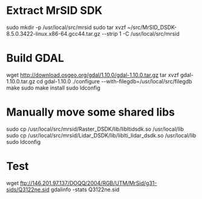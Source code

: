 # Extract MrSID SDK
sudo mkdir -p /usr/local/src/mrsid
sudo tar xvzf ~/src/MrSID_DSDK-8.5.0.3422-linux.x86-64.gcc44.tar.gz --strip 1 -C /usr/local/src/mrsid

# Build GDAL
wget http://download.osgeo.org/gdal/1.10.0/gdal-1.10.0.tar.gz
tar xvzf gdal-1.10.0.tar.gz
cd gdal-1.10.0
./configure --with-filegdb=/usr/local/src/filegdb
make
sudo make install
sudo ldconfig

# Manually move some shared libs
sudo cp /usr/local/src/mrsid/Raster_DSDK/lib/libltidsdk.so /usr/local/lib
sudo cp /usr/local/src/mrsid/Lidar_DSDK/lib/liblti_lidar_dsdk.so /usr/local/lib
sudo ldconfig

# Test

wget ftp://146.201.97.137/DOQQ/2004/RGB/UTM/MrSid/g31-sids/Q3122ne.sid
gdalinfo -stats Q3122ne.sid